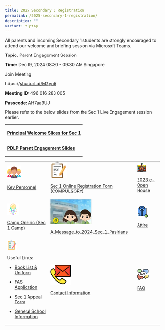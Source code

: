 ```yaml
---
title: 2025 Secondary 1 Registration
permalink: /2025-secondary-1-registration/
description: ""
variant: tiptap
---
```

<p>All parents and incoming Secondary 1 students are strongly encouraged
to attend our welcome and briefing session via Microsoft Teams.</p>
<p></p>
<p><strong>Topic:</strong> Parent Engagement Session</p>
<p><strong>Time:</strong> Dec 19, 2024 08:30 - 09:30 AM Singapore</p>
<p>Join Meeting</p>
<p><a rel="noopener noreferrer nofollow" target="_blank">https://</a><a href="https://shorturl.at/M2yn9" rel="noopener noreferrer nofollow" target="_blank">shorturl.at/M2yn9 </a>
</p>
<p><strong>Meeting ID:</strong> 496 016 283 005</p>
<p><strong>Passcode:</strong> AH7aa9UJ</p>
<p></p>
<p>Please refer to the below slides from the Sec 1 Live Engagement session
earlier.</p>
<table style="minWidth: 25px">
<colgroup>
<col>
</colgroup>
<tbody>
<tr>
<th rowspan="1" colspan="1">
<p><a href="/files/Sec 1 Registration/P_s_slides_for_sec_1registration_2023_Pupdated_final_.pdf" rel="noopener noreferrer nofollow" target="_blank">Principal Welcome Slides for Sec 1</a>
</p>
</th>
</tr>
<tr>
<td rowspan="1" colspan="1">
<p><strong><a href="/files/Sec 1 Registration/2024_PDLP_Parent_Engagement_Deck__Sec_1_Registration___For_Sharing_.pdf" rel="noopener noreferrer nofollow" target="_blank">PDLP Parent Engagement Slides</a></strong>
</p>
</td>
</tr>
</tbody>
</table>
<p></p>
<p></p>
<table style="minWidth: 75px">
<colgroup>
<col>
<col>
<col>
</colgroup>
<tbody>
<tr>
<td rowspan="1" colspan="1">
<div class="isomer-image-wrapper">
<img style="width: 35%;" height="auto" width="100%" src="/images/Sec%201%20Registration/Key_Personnel.png">
</div>
<p><a href="/about-us/Our-People/Key-Personnel" rel="noopener noreferrer nofollow" target="_blank">Key Personnel</a>
</p>
</td>
<td rowspan="1" colspan="1">
<div class="isomer-image-wrapper">
<img style="width: 20%;" height="auto" width="100%" src="/images/Sec%201%20Registration/Online_Registration.png">
</div>
<p><a href="https://form.gov.sg/657f930638ddfa00120a1723" rel="noopener noreferrer nofollow" target="_blank">Sec 1 Online Registration Form (COMPULSORY)</a>
</p>
</td>
<td rowspan="1" colspan="1">
<div class="isomer-image-wrapper">
<img style="width: 45%;" height="auto" width="100%" src="/images/Sec%201%20Registration/2023_e_Open_House.png">
</div>
<p><a href="/e-open-house/e-open-house" rel="noopener noreferrer nofollow" target="_blank">2023 e-Open House</a>
</p>
</td>
</tr>
<tr>
<td rowspan="1" colspan="1">
<div class="isomer-image-wrapper">
<img style="width: 30%;" height="auto" width="100%" alt="" src="/images/Sec 1 Registration/Sec_1_Camp_Oneiric.png">
</div>
<p><a href="/files/Sec 1 Registration/Sec_1_Camp_Oneiric_2024_For_Sec_1_Live_Engagement_2023.pdf" rel="noopener noreferrer nofollow" target="_blank">Camp Oneiric (Sec 1 Camp)</a>
</p>
</td>
<td rowspan="1" colspan="1"><a class="isomer-image-wrapper" href="/files/Sec%201%20Registration/A_Message_to_2024_Sec_1_Pasirians.pdf"><img style="width: 50%;" height="auto" width="100%" alt="" src="/images/Sec 1 Registration/Message_to_2023_Sec_1_Pasirian.jpg"></a>
<p><a href="/files/Sec 1 Registration/A_Message_to_2024_Sec_1_Pasirians.pdf" rel="noopener noreferrer nofollow" target="_blank">A_Message_to_2024_Sec_1_Pasirians</a>
</p>
</td>
<td rowspan="1" colspan="1">
<div class="isomer-image-wrapper">
<img style="width: 55%;" height="auto" width="100%" alt="" src="/images/Sec 1 Registration/Attire.png">
</div>
<p><a href="/files/Sec%201%20Registration/Attire.pdf" rel="noopener noreferrer nofollow" target="_blank">Attire</a>
</p>
</td>
</tr>
<tr>
<td rowspan="1" colspan="1">
<div class="isomer-image-wrapper">
<img style="width: 25%;" height="auto" width="100%" alt="" src="/images/Sec 1 Registration/Useful_links.png">
</div>
<p>Useful Links:</p>
<ul data-tight="true" class="tight">
<li>
<p><a href="/useful-links/Information-for-Parents/Booklist" rel="noopener noreferrer nofollow" target="_blank">Book List &amp; Uniform</a>
</p>
</li>
<li>
<p><a href="/useful-links/Information-for-Parents/Financial-Assistance/" rel="noopener noreferrer nofollow" target="_blank">FAS Application</a>
</p>
</li>
<li>
<p><a href="https://form.gov.sg/657f91ac1a441c0011466ed2" rel="noopener noreferrer nofollow" target="_blank">Sec 1 Appeal Form</a>
</p>
</li>
<li>
<p><a href="/useful-links/Information-for-Parents/General-School-Information/" rel="noopener noreferrer nofollow" target="_blank">General School Information</a>
</p>
</li>
</ul>
</td>
<td rowspan="1" colspan="1">
<div class="isomer-image-wrapper">
<img style="width: 25%;" height="auto" width="100%" alt="" src="/images/Sec 1 Registration/Contact_Information.png">
</div>
<p><a href="/contact-us" rel="noopener noreferrer nofollow" target="_blank">Contact Information</a>
</p>
</td>
<td rowspan="1" colspan="1">
<div class="isomer-image-wrapper">
<img style="width: 55%;" height="auto" width="100%" alt="" src="/images/Sec 1 Registration/FAQ.png">
</div>
<p><a href="/files/PRSS_2023_Sec_1_FAQ.pdf" rel="noopener noreferrer nofollow" target="_blank">FAQ</a>
</p>
</td>
</tr>
</tbody>
</table>
<p></p>